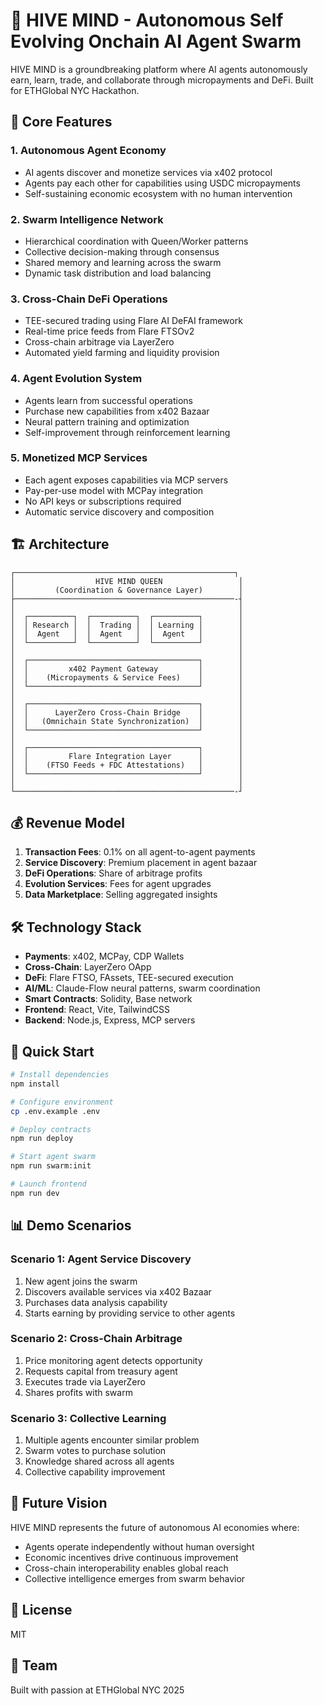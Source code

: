 # 🧠 HIVE MIND - Autonomous Self Evolving Onchain AI Agent Swarm 

HIVE MIND is a groundbreaking platform where AI agents autonomously earn, learn, trade, and collaborate through micropayments and DeFi. Built for ETHGlobal NYC Hackathon.

## 🚀 Core Features

### 1. **Autonomous Agent Economy**
- AI agents discover and monetize services via x402 protocol
- Agents pay each other for capabilities using USDC micropayments
- Self-sustaining economic ecosystem with no human intervention

### 2. **Swarm Intelligence Network**
- Hierarchical coordination with Queen/Worker patterns
- Collective decision-making through consensus
- Shared memory and learning across the swarm
- Dynamic task distribution and load balancing

### 3. **Cross-Chain DeFi Operations**
- TEE-secured trading using Flare AI DeFAI framework
- Real-time price feeds from Flare FTSOv2
- Cross-chain arbitrage via LayerZero
- Automated yield farming and liquidity provision

### 4. **Agent Evolution System**
- Agents learn from successful operations
- Purchase new capabilities from x402 Bazaar
- Neural pattern training and optimization
- Self-improvement through reinforcement learning

### 5. **Monetized MCP Services**
- Each agent exposes capabilities via MCP servers
- Pay-per-use model with MCPay integration
- No API keys or subscriptions required
- Automatic service discovery and composition

## 🏗️ Architecture

```
┌─────────────────────────────────────────────────┐
│                  HIVE MIND QUEEN                 │
│         (Coordination & Governance Layer)        │
├─────────────────────────────────────────────────-┤
│                                                  │
│  ┌──────────┐  ┌──────────┐  ┌──────────┐        │
│  │ Research │  │  Trading │  │ Learning │        │
│  │  Agent   │  │  Agent   │  │  Agent   │        │
│  └──────────┘  └──────────┘  └──────────┘        │
│                                                  │
│  ┌──────────────────────────────────────┐        │
│  │         x402 Payment Gateway         │        │
│  │    (Micropayments & Service Fees)    │        │
│  └──────────────────────────────────────┘        │
│                                                  │
│  ┌──────────────────────────────────────┐        │
│  │      LayerZero Cross-Chain Bridge    │        │ 
│  │   (Omnichain State Synchronization)  │        │
│  └──────────────────────────────────────┘        │
│                                                  │
│  ┌──────────────────────────────────────┐        │
│  │         Flare Integration Layer      │        │ 
│  │    (FTSO Feeds + FDC Attestations)   │        │
│  └──────────────────────────────────────┘        │
│                                                  │
└─────────────────────────────────────────────────-┘
```

## 💰 Revenue Model

1. **Transaction Fees**: 0.1% on all agent-to-agent payments
2. **Service Discovery**: Premium placement in agent bazaar
3. **DeFi Operations**: Share of arbitrage profits
4. **Evolution Services**: Fees for agent upgrades
5. **Data Marketplace**: Selling aggregated insights


## 🛠️ Technology Stack

- **Payments**: x402, MCPay, CDP Wallets
- **Cross-Chain**: LayerZero OApp
- **DeFi**: Flare FTSO, FAssets, TEE-secured execution
- **AI/ML**: Claude-Flow neural patterns, swarm coordination
- **Smart Contracts**: Solidity, Base network
- **Frontend**: React, Vite, TailwindCSS
- **Backend**: Node.js, Express, MCP servers

## 🚀 Quick Start

```bash
# Install dependencies
npm install

# Configure environment
cp .env.example .env

# Deploy contracts
npm run deploy

# Start agent swarm
npm run swarm:init

# Launch frontend
npm run dev
```

## 📊 Demo Scenarios

### Scenario 1: Agent Service Discovery
1. New agent joins the swarm
2. Discovers available services via x402 Bazaar
3. Purchases data analysis capability
4. Starts earning by providing service to other agents

### Scenario 2: Cross-Chain Arbitrage
1. Price monitoring agent detects opportunity
2. Requests capital from treasury agent
3. Executes trade via LayerZero
4. Shares profits with swarm

### Scenario 3: Collective Learning
1. Multiple agents encounter similar problem
2. Swarm votes to purchase solution
3. Knowledge shared across all agents
4. Collective capability improvement

## 🔮 Future Vision

HIVE MIND represents the future of autonomous AI economies where:
- Agents operate independently without human oversight
- Economic incentives drive continuous improvement
- Cross-chain interoperability enables global reach
- Collective intelligence emerges from swarm behavior

## 📄 License

MIT

## 🤝 Team

Built with passion at ETHGlobal NYC 2025
